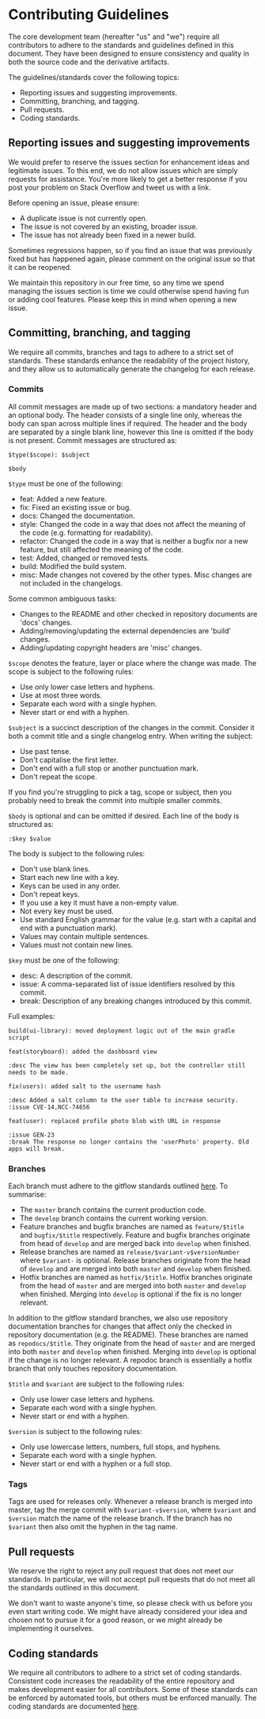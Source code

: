 # Contributing Guidelines
The core development team (hereafter "us" and "we") require all contributors to adhere to the standards and guidelines defined in this document. They have been designed to ensure consistency and quality in both the source code and the derivative artifacts.

The guidelines/standards cover the following topics:
- Reporting issues and suggesting improvements.
- Committing, branching, and tagging.
- Pull requests.
- Coding standards.

## Reporting issues and suggesting improvements
We would prefer to reserve the issues section for enhancement ideas and legitimate issues. To this end, we do not allow issues which are simply requests for assistance. You're more likely to get a better response if you post your problem on Stack Overflow and tweet us with a link.

Before opening an issue, please ensure:
- A duplicate issue is not currently open.
- The issue is not covered by an existing, broader issue.
- The issue has not already been fixed in a newer build.

Sometimes regressions happen, so if you find an issue that was previously fixed but has happened again, please comment on the original issue so that it can be reopened.

We maintain this repository in our free time, so any time we spend managing the issues section is time we could otherwise spend having fun or adding cool features. Please keep this in mind when opening a new issue.

## Committing, branching, and tagging
We require all commits, branches and tags to adhere to a strict set of standards. These standards enhance the readability of the project history, and they allow us to automatically generate the changelog for each release.

### Commits
All commit messages are made up of two sections: a mandatory header and an optional body. The header consists of a single line only, whereas the body can span across multiple lines if required. The header and the body are separated by a single blank line, however this line is omitted if the body is not present. Commit messages are structured as:
```
$type($scope): $subject

$body
```

`$type` must be one of the following:
- feat: Added a new feature.
- fix: Fixed an existing issue or bug.
- docs: Changed the documentation.
- style: Changed the code in a way that does not affect the meaning of the code (e.g. formatting for readability).
- refactor: Changed the code in a way that is neither a bugfix nor a new feature, but still affected the meaning of the code.
- test: Added, changed or removed tests.
- build: Modified the build system.
- misc: Made changes not covered by the other types. Misc changes are not included in the changelogs.

Some common ambiguous tasks:
- Changes to the README and other checked in repository documents are 'docs' changes.
- Adding/removing/updating the external dependencies are 'build' changes.
- Adding/updating copyright headers are 'misc' changes.

`$scope` denotes the feature, layer or place where the change was made. The scope is subject to the following rules:
- Use only lower case letters and hyphens.
- Use at most three words.
- Separate each word with a single hyphen.
- Never start or end with a hyphen.

`$subject` is a succinct description of the changes in the commit. Consider it both a commit title and a single changelog entry. When writing the subject:
- Use past tense.
- Don't capitalise the first letter.
- Don't end with a full stop or another punctuation mark.
- Don't repeat the scope.

If you find you're struggling to pick a tag, scope or subject, then you probably need to break the commit into multiple smaller commits.

`$body` is optional and can be omitted if desired. Each line of the body is structured as:
```
:$key $value
```

The body is subject to the following rules:
- Don't use blank lines.
- Start each new line with a key.
- Keys can be used in any order.
- Don't repeat keys.
- If you use a key it must have a non-empty value.
- Not every key must be used.
- Use standard English grammar for the value (e.g. start with a capital and end with a punctuation mark).
- Values may contain multiple sentences.
- Values must not contain new lines.

`$key` must be one of the following:
- desc: A description of the commit.
- issue: A comma-separated list of issue identifiers resolved by this commit.
- break: Description of any breaking changes introduced by this commit.

Full examples:
```
build(ui-library): moved deployment logic out of the main gradle script
```
```
feat(storyboard): added the dashboard view

:desc The view has been completely set up, but the controller still needs to be made.
```
```
fix(users): added salt to the username hash

:desc Added a salt column to the user table to increase security.
:issue CVE-14,NCC-74656
```
```
feat(user): replaced profile photo blob with URL in response

:issue GEN-23
:break The response no longer contains the 'userPhoto' property. Old apps will break.
```

### Branches
Each branch must adhere to the gitflow standards outlined [here](https://danielkummer.github.io/git-flow-cheatsheet/). To summarise:
- The `master` branch contains the current production code.
- The `develop` branch contains the current working version.
- Feature branches and bugfix branches are named as `feature/$title` and `bugfix/$title` respectively. Feature and bugfix branches originate from head of `develop` and are merged back into `develop` when finished.
- Release branches are named as `release/$variant-v$versionNumber` where `$variant-` is optional. Release branches originate from the head of `develop` and are merged into both `master` and `develop` when finished.
- Hotfix branches are named as `hotfix/$title`. Hotfix branches originate from the head of `master` and are merged into both `master` and `develop` when finished. Merging into `develop` is optional if the fix is no longer relevant.

In addition to the gitflow standard branches, we also use repository documentation branches for changes that affect only the checked in repository documentation (e.g. the README). These branches are named as `repodocs/$title`. They originate from the head of `master` and are merged into both `master` and `develop` when finished. Merging into `develop` is optional if the change is no longer relevant. A repodoc branch is essentially a hotfix branch that only touches repository documentation.

`$title` and `$variant` are subject to the following rules:
- Only use lower case letters and hyphens.
- Separate each word with a single hyphen.
- Never start or end with a hyphen.

`$version` is subject to the following rules:
- Only use lowercase letters, numbers, full stops, and hyphens.
- Separate each word with a single hyphen.
- Never start or end with a hyphen or a full stop.

### Tags
Tags are used for releases only. Whenever a release branch is merged into master, tag the merge commit with `$variant-v$version`, where `$variant` and `$version` match the name of the release branch. If the branch has no `$variant` then also omit the hyphen in the tag name.

## Pull requests
We reserve the right to reject any pull request that does not meet our standards. In particular, we will not accept pull requests that do not meet all the standards outlined in this document.

We don't want to waste anyone's time, so please check with us before you even start writing code. We might have already considered your idea and chosen not to pursue it for a good reason, or we might already be implementing it ourselves.

## Coding standards
We require all contributors to adhere to a strict set of coding standards. Consistent code increases the readability of the entire repository and makes development easier for all contributors. Some of these standards can be enforced by automated tools, but others must be enforced manually. The coding standards are documented [here](/developm).